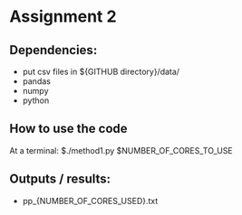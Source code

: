 Assignment 2
=============

Dependencies:
-----------
* put csv files in ${GITHUB directory}/data/
* pandas 
* numpy 
* python 

How to use the code 
--------------------
At a terminal:
    $./method1.py $NUMBER_OF_CORES_TO_USE

Outputs / results: 
------------------
* pp_{NUMBER_OF_CORES_USED}.txt

